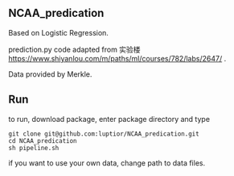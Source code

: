 ## NCAA_predication

Based on Logistic Regression. 

prediction.py code adapted from 实验楼 https://www.shiyanlou.com/m/paths/ml/courses/782/labs/2647/ .

Data provided by Merkle.

## Run
to run, download package, enter package directory and type

```
git clone git@github.com:luptior/NCAA_predication.git
cd NCAA_predication
sh pipeline.sh
```

if you want to use your own data, change path to data files. 
